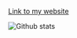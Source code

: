 
[Link to my website](https://scepter914.github.io/aboutme/aboutme/)

![Github stats](https://github-readme-stats.vercel.app/api?username=scepter914&count_private=true&theme=tokyonight)
